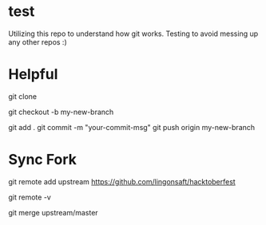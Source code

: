 # test

Utilizing this repo to understand how git works.  Testing to avoid messing up any other repos :)

# Helpful
git clone 

git checkout -b my-new-branch

git add .
git commit -m "your-commit-msg"
git push origin my-new-branch

# Sync Fork

git remote add upstream https://github.com/lingonsaft/hacktoberfest

git remote -v

git merge upstream/master

